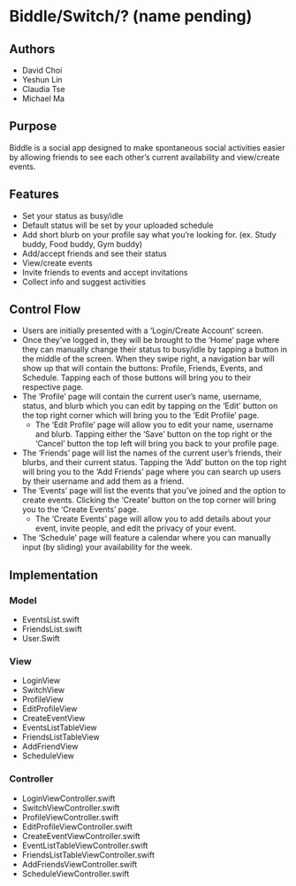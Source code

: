 # Biddle/Switch/? (name pending) #

## Authors ##
* David Choi
* Yeshun Lin
* Claudia Tse
* Michael Ma

## Purpose ##
Biddle is a social app designed to make spontaneous social activities easier by allowing friends to see each other’s current availability and view/create events.

## Features ##
* Set your status as busy/idle
 * Default status will be set by your uploaded schedule
* Add short blurb on your profile say what you’re looking for. (ex. Study buddy, Food buddy, Gym buddy)
* Add/accept friends and see their status
* View/create events
 * Invite friends to events and accept invitations
* Collect info and suggest activities

## Control Flow ##
* Users are initially presented with a ‘Login/Create Account’ screen.
* Once they’ve logged in, they will be brought to the ‘Home’ page where they can manually change their status to busy/idle by tapping a button in the middle of the screen. When they swipe right, a navigation bar will show up that will contain the buttons: Profile, Friends, Events, and Schedule. Tapping each of those buttons will bring you to their respective page.
* The ‘Profile’ page will contain the current user’s name, username, status, and blurb which you can edit by tapping on the ‘Edit’ button on the top right corner which will bring you to the ‘Edit Profile’ page.
  * The ‘Edit Profile’ page will allow you to edit your name, username and blurb. Tapping either the ‘Save’ button on the top right or the ‘Cancel’ button the top left will bring you back to your profile page.
* The ‘Friends’ page will list the names of the current user’s friends, their blurbs, and their current status. Tapping the ‘Add’ button on the top right will bring you to the ‘Add Friends’ page where you can search up users by their username and add them as a friend. 
* The ‘Events’ page will list the events that you’ve joined and the option to create events. Clicking the ‘Create’ button on the top corner will bring you to the ‘Create Events’ page.
  * The ‘Create Events’ page will allow you to add details about your event, invite people, and edit the privacy of your event.
* The ‘Schedule’ page will feature a calendar where you can manually input (by sliding) your availability for the week. 

## Implementation ##

### Model ###
* EventsList.swift
* FriendsList.swift
* User.Swift

### View ###
* LoginView
* SwitchView
* ProfileView
* EditProfileView
* CreateEventView
* EventsListTableView
* FriendsListTableView
* AddFriendView
* ScheduleView

### Controller ###
* LoginViewController.swift
* SwitchViewController.swift
* ProfileViewController.swift
* EditProfileViewController.swift
* CreateEventViewController.swift
* EventListTableViewController.swift
* FriendsListTableViewController.swift
* AddFriendsViewController.swift
* ScheduleViewController.swift



